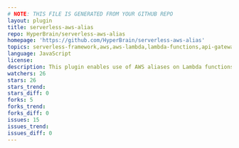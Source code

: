 ```yaml
---
# NOTE: THIS FILE IS GENERATED FROM YOUR GITHUB REPO
layout: plugin
title: serverless-aws-alias
repo: HyperBrain/serverless-aws-alias
homepage: 'https://github.com/HyperBrain/serverless-aws-alias'
topics: serverless-framework,aws,aws-lambda,lambda-functions,api-gateway,alias-stacks,stage
language: JavaScript
license: 
description: This plugin enables use of AWS aliases on Lambda functions.
watchers: 26
stars: 26
stars_trend: 
stars_diff: 0
forks: 5
forks_trend: 
forks_diff: 0
issues: 15
issues_trend: 
issues_diff: 0
---
```

